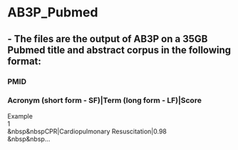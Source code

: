# AB3P_Pubmed
## - The files are the output of AB3P on a 35GB Pubmed title and abstract corpus in the following format:
### PMID
###   Acronym (short form - SF)|Term (long form - LF)|Score
Example</br>
1</br>
&nbsp&nbspCPR|Cardiopulmonary Resuscitation|0.98</br>
&nbsp&nbsp...
